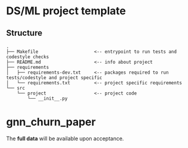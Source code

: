 
# DS/ML project template

## Structure

```
.
├── Makefile                     <-- entrypoint to run tests and codestyle checks
├── README.md                    <-- info about project
├── requirements
│   ├── requirements-dev.txt     <-- packages required to run tests/codestyle and project specific
│   └── requirements.txt         <-- project specific requirements
└── src
    └── project                  <-- project code
        └── __init__.py
```

# gnn_churn_paper
The **full data** will be available upon acceptance.
